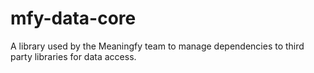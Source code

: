 # mfy-data-core
A library used by the Meaningfy team to manage dependencies to third party libraries for data access.
